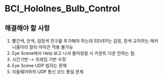 # BCI_Hololnes_Bulb_Control

## 해결해야 할 사항
<ol>
  <li> 빨간색, 은색, 검정색 전구를 추가해야 하는데 SSVEP는 검정, 흰색 교차하는 매커니즘이라 칼라 아이콘 적용 불가능</li>
  <li> Eye Scene에서 Help 보고 나서 돌아왔을 시 카운트 다운 안하는 점.</li>
  <li> 시간기반 -> 프레임 기반 수정</li>
  <li> Eye Scene UDP 씹히는 문제</li>
  <li> 미들웨어와의 UDP 통신 코드 통일 문제</li>
</ol>

